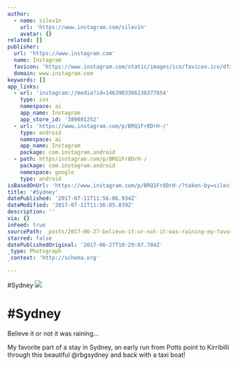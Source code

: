 ```yaml
---
author:
  - name: silev1n
    url: 'https://www.instagram.com/silev1n'
    avatar: {}
related: []
publisher:
  url: 'https://www.instagram.com'
  name: Instagram
  favicon: 'https://www.instagram.com/static/images/ico/favicon.ico/dfa85bb1fd63.ico'
  domain: www.instagram.com
keywords: []
app_links:
  - url: 'instagram://media?id=1463903366136377854'
    type: ios
    namespace: ai
    app_name: Instagram
    app_store_id: '389801252'
  - url: 'https://www.instagram.com/p/BRQ1Fr8DrH-/'
    type: android
    namespace: ai
    app_name: Instagram
    package: com.instagram.android
  - path: https/instagram.com/p/BRQ1Fr8DrH-/
    package: com.instagram.android
    namespace: google
    type: android
isBasedOnUrl: 'https://www.instagram.com/p/BRQ1Fr8DrH-/?taken-by=silev1n'
title: '#Sydney'
datePublished: '2017-07-11T11:56:06.934Z'
dateModified: '2017-07-11T11:56:05.839Z'
description: ''
via: {}
inFeed: true
sourcePath: _posts/2017-06-27-believe-it-or-not-it-was-raining-my-favorite-part-of-a-st.md
starred: false
datePublishedOriginal: '2017-06-27T10:29:07.784Z'
_type: Photograph
_context: 'http://schema.org'

---
```

\#Sydney
![](https://imgflo.herokuapp.com/graph/2b2431f8e7ba7b0/fbe06fc3fe9c1543bb5a318988c64477/noop.jpg?input=https%3A%2F%2Fscontent.cdninstagram.com%2Ft51.2885-15%2Fs640x640%2Fsh0.08%2Fe35%2F17076135_1722566104424070_4318988219157839872_n.jpg)

# \#Sydney

Believe it or not it was raining... 

My favorite part of a stay in Sydney, an early run from Potts point to Kirribilli through this beautiful @rbgsydney and back with a taxi boat!